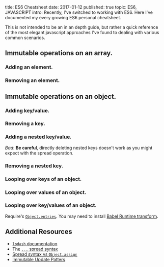 title: ES6 Cheatsheet
date: 2017-01-12
published: true
topic: ES6, JAVASCRIPT
intro: Recently, I've switched to working with ES6. Here I've documented my every growing ES6 personal cheatsheet.

This is not intended to be an in an depth guide, but rather a quick reference of the most elegant javascript approaches I've found to dealing with various common scenarios.

## Immutable operations on an array.

### Adding an element.

<script src="//repl.it/embed/FQ67/0.js"></script>

### Removing an element.

<script src="//repl.it/embed/FQ6d/0.js"></script>

## Immutable operations on an object.

### Adding key/value.

<script src="//repl.it/embed/FQ6h/1.js"></script>

### Removing a key.

<script src="//repl.it/embed/FQ6n/1.js"></script>

### Adding a nested key/value.

<script src="//repl.it/embed/FQ7W/1.js"></script>

*Bad*: **Be careful**, directly deleting nested keys doesn't work as you might expect with the spread operation.

<script src="//repl.it/embed/FQ76/1.js"></script>

### Removing a nested key.

<script src="//repl.it/embed/FQ70/1.js"></script>

### Looping over keys of an object.

<script src="//repl.it/embed/FQ8O/2.js"></script>

### Looping over values of an object.

<script src="//repl.it/embed/FQ8O/3.js"></script>

### Looping over key/values of an object.

<script src="//repl.it/embed/FQ8O/1.js"></script>

Require's [`Object.entries`](https://developer.mozilla.org/en-US/docs/Web/JavaScript/Reference/Global_Objects/Object/entries). You may need to install [Babel Runtime transform](https://babeljs.io/docs/plugins/transform-runtime/).


## Additional Resources

* [`lodash` documentation](https://lodash.com)
* The [`...` spread syntax](https://developer.mozilla.org/en-US/docs/Web/JavaScript/Reference/Operators/Spread_operator)
* [Spread syntax vs `Object.assign`](http://stackoverflow.com/questions/32925460/spread-operator-vs-object-assign)
* [Immutable Update Patters](http://redux.js.org/docs/recipes/reducers/ImmutableUpdatePatterns.html)
